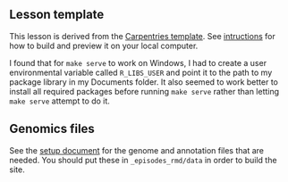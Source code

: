 ## Lesson template

This lesson is derived from the
[Carpentries template](https://github.com/carpentries/lesson-example).
See [intructions](https://carpentries.github.io/lesson-example/setup.html)
for how to build and preview it on your local computer.

I found that for `make serve` to work on Windows, I had to create a user
environmental variable called `R_LIBS_USER` and point it to the path to
my package library in my Documents folder.  It also seemed to work better to
install all required packages before running `make serve` rather than letting
`make serve` attempt to do it.

## Genomics files

See the [setup document](setup.md) for the genome and annotation files that
are needed.  You should put these in `_episodes_rmd/data` in order to build the
site.
